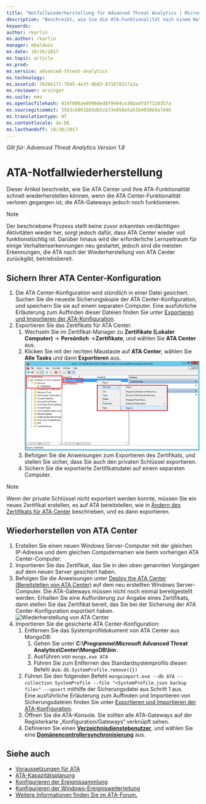 ```yaml
---
title: "Notfallwiederherstellung für Advanced Threat Analytics | Microsoft-Dokumentation"
description: "Beschreibt, wie Sie die ATA-Funktionalität nach einem Notfall schnell wiederherstellen können"
keywords: 
author: rkarlin
ms.author: rkarlin
manager: mbaldwin
ms.date: 10/26/2017
ms.topic: article
ms.prod: 
ms.service: advanced-threat-analytics
ms.technology: 
ms.assetid: 7620e171-76d5-4e3f-8b03-871678217a3a
ms.reviewer: arzinger
ms.suite: ems
ms.openlocfilehash: 819f006ae89960ed8f9494ce36ba4fd7f120357a
ms.sourcegitcommit: 5563c6861bb5db5cb73e058e5a51b4938b9a7d46
ms.translationtype: HT
ms.contentlocale: de-DE
ms.lasthandoff: 10/30/2017
---
```

*Gilt für: Advanced Threat Analytics Version 1.8*



# <a name="ata-disaster-recovery"></a>ATA-Notfallwiederherstellung
Dieser Artikel beschreibt, wie Sie ATA Center und Ihre ATA-Funktionalität schnell wiederherstellen können, wenn die ATA Center-Funktionalität verloren gegangen ist, die ATA-Gateways jedoch noch funktionieren. 

>[!NOTE]
> Der beschriebene Prozess stellt keine zuvor erkannten verdächtigen Aktivitäten wieder her, sorgt jedoch dafür, dass ATA Center wieder voll funktionstüchtig ist. Darüber hinaus wird der erforderliche Lernzeitraum für einige Verhaltenserkennungen neu gestartet, jedoch sind die meisten Erkennungen, die ATA nach der Wiederherstellung von ATA Center zurückgibt, betriebsbereit. 

## <a name="back-up-your-ata-center-configuration"></a>Sichern Ihrer ATA Center-Konfiguration

1. Die ATA Center-Konfiguration wird stündlich in einer Datei gesichert. Suchen Sie die neueste Sicherungskopie der ATA Center-Konfiguration, und speichern Sie sie auf einem separaten Computer. Eine ausführliche Erläuterung zum Auffinden dieser Dateien finden Sie unter [Exportieren und Importieren der ATA-Konfiguration](ata-configuration-file.md). 
2. Exportieren Sie das Zertifikats für ATA Center.
    1. Wechseln Sie im Zertifikat-Manager zu **Zertifikate (Lokaler Computer)** -> **Persönlich** ->**Zertifikate**, und wählen Sie **ATA Center** aus.
    2. Klicken Sie mit der rechten Maustaste auf **ATA Center**, wählen Sie **Alle Tasks** und dann **Exportieren** aus. 
     ![Zertifikat für ATA Center](media/ata-center-cert.png)
    3. Befolgen Sie die Anweisungen zum Exportieren des Zertifikats, und stellen Sie sicher, dass Sie auch den privaten Schlüssel exportieren.
    4. Sichern Sie die exportierte Zertifikatsdatei auf einem separaten Computer.

  > [!NOTE] 
  > Wenn der private Schlüssel nicht exportiert werden konnte, müssen Sie ein neues Zertifikat erstellen, es auf ATA bereitstellen, wie in [Ändern des Zertifikats für ATA Center](modifying-ata-center-configuration#the-ata-center-certificate) beschrieben, und es dann exportieren. 

## <a name="recover-your-ata-center"></a>Wiederherstellen von ATA Center

1. Erstellen Sie einen neuen Windows Server-Computer mit der gleichen IP-Adresse und dem gleichen Computernamen wie beim vorherigen ATA Center-Computer.
4. Importieren Sie das Zertifikat, das Sie in den oben genannten Vorgängen auf dem neuen Server gesichert haben.
5. Befolgen Sie die Anweisungen unter [Deploy the ATA Center (Bereitstellen von ATA Center)](install-ata-step1.md) auf dem neu erstellten Windows Server-Computer. Die ATA-Gateways müssen nicht noch einmal bereitgestellt werden. Erhalten Sie eine Aufforderung zur Angabe eines Zertifikats, dann stellen Sie das Zertifikat bereit, das Sie bei der Sicherung der ATA Center-Konfiguration exportiert haben. 
![Wiederherstellung von ATA Center](media/disaster-recovery-deploymentss.png)
6. Importieren Sie die gesicherte ATA Center-Konfiguration:
    1. Entfernen Sie das Systemprofildokument von ATA Center aus MongoDB: 
        1. Gehen Sie unter **C:\Programme\Microsoft Advanced Threat Analytics\Center\MongoDB\bin**. 
        2. Ausführen von `mongo.exe ATA` 
        3. Führen Sie zum Entfernen des Standardsystemprofils diesen Befehl aus: `db.SystemProfile.remove({})`
    2. Führen Sie den folgenden Befehl `mongoimport.exe --db ATA --collection SystemProfile --file "<SystemProfile.json backup file>" --upsert` mithilfe der Sicherungsdatei aus Schritt 1 aus.</br>
    Eine ausführliche Erläuterung zum Auffinden und Importieren von Sicherungsdateien finden Sie unter [Exportieren und Importieren der ATA-Konfiguration](ata-configuration-file.md). 
    3. Öffnen Sie die ATA-Konsole. Sie sollten alle ATA-Gateways auf der Registerkarte „Konfiguration/Gateways“ verknüpft sehen. 
    5. Definieren Sie einen [**Verzeichnisdienstebenutzer**](install-ata-step2.md), und wählen Sie eine [**Domänencontrollersynchronisierung**](install-ata-step5.md) aus. 






## <a name="see-also"></a>Siehe auch
- [Voraussetzungen für ATA](ata-prerequisites.md)
- [ATA-Kapazitätsplanung](ata-capacity-planning.md)
- [Konfigurieren der Ereignissammlung](install-ata-step6.md)
- [Konfigurieren der Windows-Ereignisweiterleitung](configure-event-collection.md)
- [Weitere Informationen finden Sie im ATA-Forum.](https://social.technet.microsoft.com/Forums/security/home?forum=mata)
